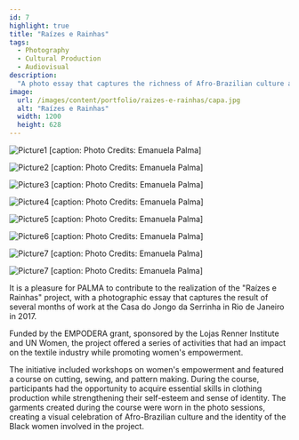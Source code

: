 ```yaml
---
id: 7
highlight: true
title: "Raízes e Rainhas"
tags:
  - Photography
  - Cultural Production
  - Audiovisual
description:
  "A photo essay that captures the richness of Afro-Brazilian culture and highlights the beauty and strength of the women who participated in this empowerment process."
image:
  url: /images/content/portfolio/raizes-e-rainhas/capa.jpg
  alt: "Raízes e Rainhas"
  width: 1200
  height: 628
---
```


<Titulo/>

<Tags />

<IconeCompartilhar />

<CarrosselTriplo>

  ![Picture1 [caption: Photo Credits: Emanuela Palma]](/images/content/portfolio/raizes-e-rainhas/capa.jpg)

  ![Picture2 [caption: Photo Credits: Emanuela Palma]](/images/content/portfolio/raizes-e-rainhas/foto-02.jpg)

  ![Picture3 [caption: Photo Credits: Emanuela Palma]](/images/content/portfolio/raizes-e-rainhas/foto-03.jpg)

  ![Picture4 [caption: Photo Credits: Emanuela Palma]](/images/content/portfolio/raizes-e-rainhas/foto-04.jpg)

  ![Picture5 [caption: Photo Credits: Emanuela Palma]](/images/content/portfolio/raizes-e-rainhas/foto-05.jpg)

  ![Picture6 [caption: Photo Credits: Emanuela Palma]](/images/content/portfolio/raizes-e-rainhas/foto-06.jpg)

  ![Picture7 [caption: Photo Credits: Emanuela Palma]](/images/content/portfolio/raizes-e-rainhas/foto-07.jpg)

  ![Picture7 [caption: Photo Credits: Emanuela Palma]](/images/content/portfolio/raizes-e-rainhas/foto-08.jpg)

</CarrosselTriplo>

It is a pleasure for PALMA to contribute to the realization of the "Raízes e Rainhas" project, with a photographic essay that captures the result of several months of work at the Casa do Jongo da Serrinha in Rio de Janeiro in 2017.

Funded by the EMPODERA grant, sponsored by the Lojas Renner Institute and UN Women, the project offered a series of activities that had an impact on the textile industry while promoting women's empowerment.

The initiative included workshops on women's empowerment and featured a course on cutting, sewing, and pattern making. During the course, participants had the opportunity to acquire essential skills in clothing production while strengthening their self-esteem and sense of identity. The garments created during the course were worn in the photo sessions, creating a visual celebration of Afro-Brazilian culture and the identity of the Black women involved in the project.
